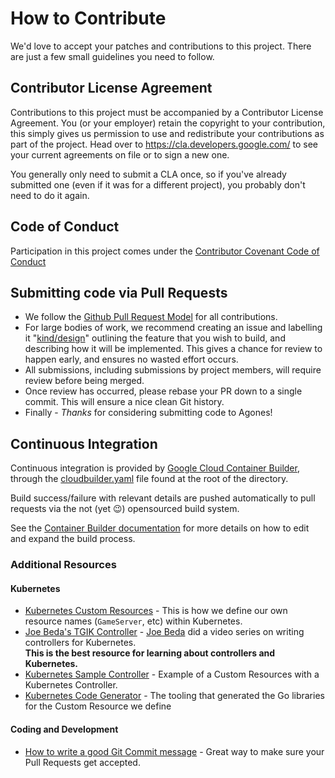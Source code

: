 # How to Contribute

We'd love to accept your patches and contributions to this project. There are
just a few small guidelines you need to follow.

## Contributor License Agreement

Contributions to this project must be accompanied by a Contributor License
Agreement. You (or your employer) retain the copyright to your contribution,
this simply gives us permission to use and redistribute your contributions as
part of the project. Head over to <https://cla.developers.google.com/> to see
your current agreements on file or to sign a new one.

You generally only need to submit a CLA once, so if you've already submitted one
(even if it was for a different project), you probably don't need to do it
again.

## Code of Conduct

Participation in this project comes under the [Contributor Covenant Code of Conduct](code-of-conduct.md)

## Submitting code via Pull Requests

- We follow the [Github Pull Request Model](https://help.github.com/articles/about-pull-requests/) for
  all contributions.
- For large bodies of work, we recommend creating an issue and labelling it
  "[kind/design](https://github.com/googleprivate/agones/issues?q=is%3Aissue+is%3Aopen+label%3Akind%2Fdesign)"
  outlining the feature that you wish to build, and describing how it will be implemented. This gives a chance
  for review to happen early, and ensures no wasted effort occurs.
- All submissions, including submissions by project members, will require review before being merged.
- Once review has occurred, please rebase your PR down to a single commit. This will ensure a nice clean Git history.
- Finally - *Thanks* for considering submitting code to Agones!

## Continuous Integration

Continuous integration is provided by [Google Cloud Container Builder](https://cloud.google.com/container-builder/),
through the [cloudbuilder.yaml](./cloudbuild.yaml) file found at the root of the directory.

Build success/failure with relevant details are pushed automatically to pull requests via the not (yet 😉) opensourced
build system.

See the [Container Builder documentation](https://cloud.google.com/container-builder/docs/) for more details on
how to edit and expand the build process.

### Additional Resources

#### Kubernetes

- [Kubernetes Custom Resources](https://kubernetes.io/docs/concepts/api-extension/custom-resources/) - 
  This is how we define our own resource names (`GameServer`, etc) within Kubernetes. 
- [Joe Beda's TGIK Controller](https://github.com/jbeda/tgik-controller) -
  [Joe Beda](https://twitter.com/jbeda) did a video series on writing controllers for Kubernetes.  
  **This is the best resource for learning about controllers and Kubernetes.**
- [Kubernetes Sample Controller](https://github.com/kubernetes/sample-controller) -
  Example of a Custom Resources with a Kubernetes Controller.
- [Kubernetes Code Generator](https://github.com/kubernetes/code-generator) -
  The tooling that generated the Go libraries for the Custom Resource we define
  
#### Coding and Development

- [How to write a good Git Commit message](https://chris.beams.io/posts/git-commit/) -
  Great way to make sure your Pull Requests get accepted. 
